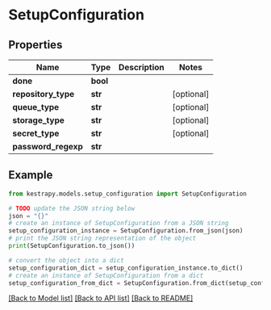 # SetupConfiguration


## Properties

Name | Type | Description | Notes
------------ | ------------- | ------------- | -------------
**done** | **bool** |  | 
**repository_type** | **str** |  | [optional] 
**queue_type** | **str** |  | [optional] 
**storage_type** | **str** |  | [optional] 
**secret_type** | **str** |  | [optional] 
**password_regexp** | **str** |  | 

## Example

```python
from kestrapy.models.setup_configuration import SetupConfiguration

# TODO update the JSON string below
json = "{}"
# create an instance of SetupConfiguration from a JSON string
setup_configuration_instance = SetupConfiguration.from_json(json)
# print the JSON string representation of the object
print(SetupConfiguration.to_json())

# convert the object into a dict
setup_configuration_dict = setup_configuration_instance.to_dict()
# create an instance of SetupConfiguration from a dict
setup_configuration_from_dict = SetupConfiguration.from_dict(setup_configuration_dict)
```
[[Back to Model list]](../README.md#documentation-for-models) [[Back to API list]](../README.md#documentation-for-api-endpoints) [[Back to README]](../README.md)


